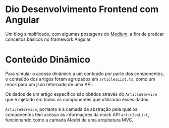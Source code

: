 # Dio Desenvolvimento Frontend com Angular

Um blog simplificado, com algumas postagens do [Medium](https://medium.com/), a fim de praticar conceitos básicos no framework Angular.

# Conteúdo Dinâmico

Para simular o acesso dinâmico a um conteúdo por parte dos componentes, o conteúdo dos artigos foram agrupados em `articlesList.ts`, como um mock para um json retornado de uma API.

Os dados de um artigo específico são obtidos através do `ArticleService` que é injetado em todos os componentes que utilizarão esses dados.

`ArticleService`, portanto é a camada de abstração pela qual os componentes têm acesso às informações da mock API `articlesList`, funcionando como a camada _Model_ de uma arquitetura MVC.

